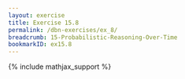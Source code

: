 ```yaml
---
layout: exercise
title: Exercise 15.8
permalink: /dbn-exercises/ex_8/
breadcrumb: 15-Probabilistic-Reasoning-Over-Time
bookmarkID: ex15.8
---
```


{% include mathjax_support %}
